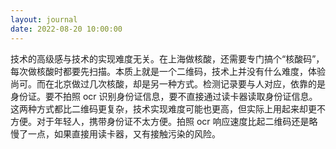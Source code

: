 ```yaml
---
layout: journal
date: 2022-08-20 10:00:00
---
```


技术的高级感与技术的实现难度无关。在上海做核酸，还需要专门搞个“核酸码”，每次做核酸时都要先扫描。本质上就是一个二维码，技术上并没有什么难度，体验尚可。而在北京做过几次核酸，却是另一种方式。检测记录要与人对应，依靠的是身份证。要不拍照 ocr 识别身份证信息，要不直接通过读卡器读取身份证信息。这两种方式都比二维码更复杂，技术实现难度可能也更高，但实际上用起来却更不方便。对于年轻人，携带身份证不太方便。拍照 ocr 响应速度比起二维码还是略慢了一点，如果直接用读卡器，又有接触污染的风险。
